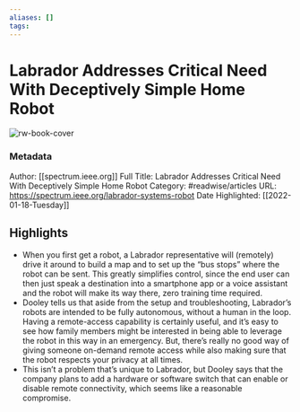 ```yaml
---
aliases: []
tags:
---
```

# Labrador Addresses Critical Need With Deceptively Simple Home Robot

![rw-book-cover](https://readwise-assets.s3.amazonaws.com/static/images/article4.6bc1851654a0.png)
### Metadata
Author: [[spectrum.ieee.org]]
Full Title: Labrador Addresses Critical Need With Deceptively Simple Home Robot
Category: #readwise/articles
URL: https://spectrum.ieee.org/labrador-systems-robot
Date Highlighted: [[2022-01-18-Tuesday]]

## Highlights
- When you first get a robot, a Labrador representative will (remotely) drive it around to build a map and to set up the “bus stops” where the robot can be sent. This greatly simplifies control, since the end user can then just speak a destination into a smartphone app or a voice assistant and the robot will make its way there, zero training time required.
- Dooley tells us that aside from the setup and troubleshooting, Labrador’s robots are intended to be fully autonomous, without a human in the loop. Having a remote-access capability is certainly useful, and it’s easy to see how family members might be interested in being able to leverage the robot in this way in an emergency. But, there’s really no good way of giving someone on-demand remote access while also making sure that the robot respects your privacy at all times.
- This isn’t a problem that’s unique to Labrador, but Dooley says that the company plans to add a hardware or software switch that can enable or disable remote connectivity, which seems like a reasonable compromise.
